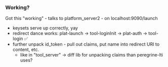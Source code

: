 ### Working?

Got this "working" - talks to platform_server2 - on localhost:9090/launch
  - keysets serve up correctly, yay
  - redirect dance works: plat-launch -> tool-loginInit -> plat-auth -> tool-login ✅
  - further unpack id_token - pull out claims, put name into redirect URI to content, etc.
    - like in "tool_server" -> diff lib for unpacking claims than peregrine-lti uses?


    